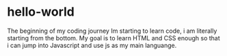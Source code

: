 # hello-world
The beginning of my coding journey
Im starting to learn code, i am literally starting from the bottom. 
My goal is to learn HTML and CSS enough so that i can jump into Javascript and use js as my main languange.
